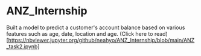 # ANZ_Internship
Built a model to predict a customer's account balance based on various features such as age, date, location and age.
(Click here to read)[https://nbviewer.jupyter.org/github/neahyo/ANZ_Internship/blob/main/ANZ_task2.ipynb]
